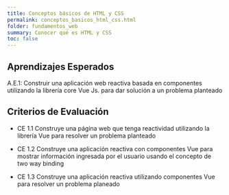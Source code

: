 ```yaml
---
title: Conceptos básicos de HTML y CSS
permalink: conceptos_basicos_html_css.html
folder: fundamentos_web
summary: Conocer qué es HTML y CSS
toc: false
---
```



## Aprendizajes Esperados

A.E.1: Construir una aplicación web reactiva basada en componentes utilizando la librería core Vue Js. para dar solución a un problema planteado

## Criterios de Evaluación

- CE 1.1 Construye una página web que tenga
reactividad utilizando la librería Vue para
resolver un problema planteado

- CE 1.2 Construye una aplicación reactiva con
componentes Vue para mostrar información
ingresada por el usuario usando el concepto de
two way binding

- CE 1.3 Construye una aplicación reactiva
utilizando componentes Vue para resolver un
problema planeado